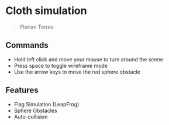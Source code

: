 # Cloth simulation

> Florian Torres

## Commands

- Hold left click and move your mouse to turn around the scene
- Press space to toggle wireframe mode
- Use the arrow keys to move the red sphere obstacle

## Features

- Flag Simulation (LeapFrog)
- Sphere Obstacles
- Auto-collision
